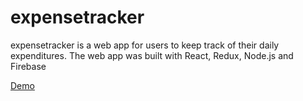 # expensetracker
expensetracker is a web app for users to keep track of their daily expenditures. 
The web app was built with React, Redux, Node.js and Firebase

[Demo](https://expensetracker-1.herokuapp.com/)
